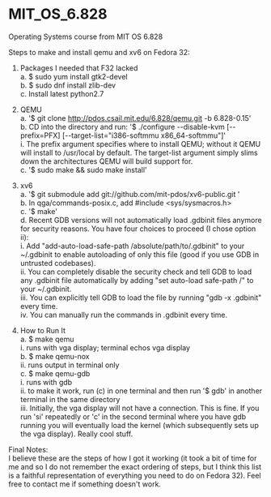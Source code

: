 # MIT_OS_6.828
Operating Systems course from MIT OS 6.828  

Steps to make and install qemu and xv6 on Fedora 32:  
  1. Packages I needed that F32 lacked  
    a. $ sudo yum install gtk2-devel  
    b. $ sudo dnf install zlib-dev  
    c. Install latest python2.7  
    
  2. QEMU  
    a. '$ git clone http://pdos.csail.mit.edu/6.828/qemu.git -b 6.828-0.15'  
    b. CD into the directory and run: '$ ./configure --disable-kvm [--prefix=PFX] [--target-list="i386-softmmu x86_64-softmmu"]'  
      i. The prefix argument specifies where to install QEMU; without it QEMU will install to /usr/local by default. The target-list argument simply slims down the architectures QEMU will build support for.  
    c. '$ sudo make && sudo make install'  
    
  3. xv6  
    a. '$ git submodule add git://github.com/mit-pdos/xv6-public.git <xv6>'  
    b. In qga/commands-posix.c, add #include <sys/sysmacros.h>  
    c. '$ make'  
    d. Recent GDB versions will not automatically load .gdbinit files anymore for security reasons. You have four choices to proceed (I chose option ii):  
      i. Add "add-auto-load-safe-path /absolute/path/to/.gdbinit" to your ~/.gdbinit to enable autoloading of only this file (good if you use GDB in untrusted codebases).  
      ii. You can completely disable the security check and tell GDB to load any .gdbinit file automatically by adding "set auto-load safe-path /" to your
 ~/.gdbinit.  
      iii. You can explicitly tell GDB to load the file by running "gdb -x .gdbinit" every time.  
      iv. You can manually run the commands in .gdbinit every time.  
    
  4. How to Run It   
    a. $ make qemu   
        i. runs with vga display; terminal echos vga display  
    b. $ make qemu-nox  
        ii. runs output in terminal only  
    c. $ make qemu-gdb    
      i. runs with gdb   
      ii. to make it work, run (c) in one terminal and then run '$ gdb' in another terminal in the same directory  
      iii. Initially, the vga display will not have a connection. This is fine. If you run 'si' repeatedly or 'c' in the second terminal where you have gdb running you will eventually load the kernel (which subsequently sets up the vga display). Really cool stuff.  
        
  Final Notes:  
    I believe these are the steps of how I got it working (it took a bit of time for me and so I do not remember the exact ordering of steps, but I think this list is a faithful representation of everything you need to do on Fedora 32). Feel free to contact me if something doesn't work.    
      
      
      
